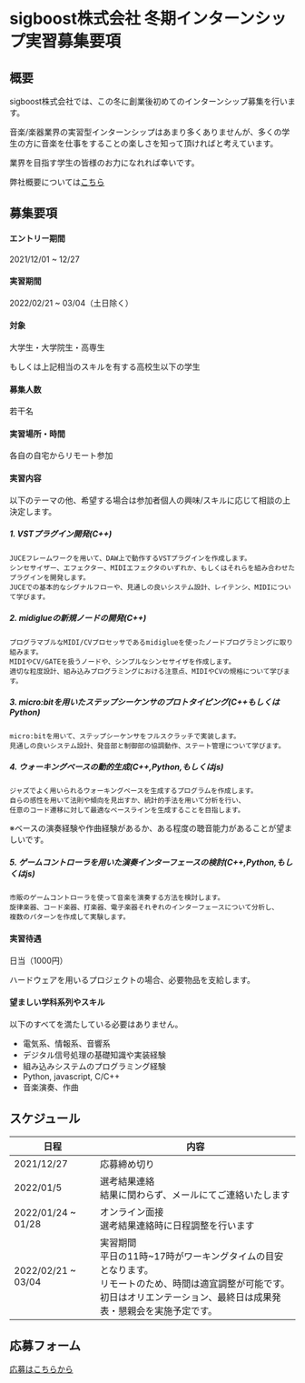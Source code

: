 # sigboost株式会社 冬期インターンシップ実習募集要項


## 概要

sigboost株式会社では、この冬に創業後初めてのインターンシップ募集を行います。

音楽/楽器業界の実習型インターンシップはあまり多くありませんが、多くの学生の方に音楽を仕事をすることの楽しさを知って頂ければと考えています。

業界を目指す学生の皆様のお力になれれば幸いです。

弊社概要については[こちら](README.md)


## 募集要項

#### エントリー期間

2021/12/01 ~ 12/27

#### 実習期間

2022/02/21 ~ 03/04（土日除く）

#### 対象

大学生・大学院生・高専生

もしくは上記相当のスキルを有する高校生以下の学生

#### 募集人数

若干名

#### 実習場所・時間

各自の自宅からリモート参加



#### 実習内容

以下のテーマの他、希望する場合は参加者個人の興味/スキルに応じて相談の上決定します。


##### 1. VSTプラグイン開発(C++)

```
JUCEフレームワークを用いて、DAW上で動作するVSTプラグインを作成します。
シンセサイザー、エフェクター、MIDIエフェクタのいずれか、もしくはそれらを組み合わせたプラグインを開発します。
JUCEでの基本的なシグナルフローや、見通しの良いシステム設計、レイテンシ、MIDIについて学びます。
```

##### 2. midiglueの新規ノードの開発(C++)

```
プログラマブルなMIDI/CVプロセッサであるmidiglueを使ったノードプログラミングに取り組みます。
MIDIやCV/GATEを扱うノードや、シンプルなシンセサイザを作成します。
適切な粒度設計、組み込みプログラミングにおける注意点、MIDIやCVの規格について学びます。
```

##### 3. micro:bitを用いたステップシーケンサのプロトタイピング(C++もしくはPython)

```
micro:bitを用いて、ステップシーケンサをフルスクラッチで実装します。
見通しの良いシステム設計、発音部と制御部の協調動作、ステート管理について学びます。
```

##### 4. ウォーキングベースの動的生成(C++,Python,もしくはjs)

```
ジャズでよく用いられるウォーキングベースを生成するプログラムを作成します。
自らの感性を用いて法則や傾向を見出すか、統計的手法を用いて分析を行い、
任意のコード遷移に対して最適なベースラインを生成することを目指します。
```

※ベースの演奏経験や作曲経験があるか、ある程度の聴音能力があることが望ましいです。

##### 5. ゲームコントローラを用いた演奏インターフェースの検討(C++,Python,もしくはjs)

```
市販のゲームコントローラを使って音楽を演奏する方法を検討します。
旋律楽器、コード楽器、打楽器、電子楽器それぞれのインターフェースについて分析し、
複数のパターンを作成して実験します。
```

#### 実習待遇

日当（1000円）

ハードウェアを用いるプロジェクトの場合、必要物品を支給します。

#### 望ましい学科系列やスキル

以下のすべてを満たしている必要はありません。

- 電気系、情報系、音響系
- デジタル信号処理の基礎知識や実装経験
- 組み込みシステムのプログラミング経験
- Python, javascript, C/C++
- 音楽演奏、作曲



## スケジュール

| 日程 | 内容 |
|---|---|
| 2021/12/27 | 応募締め切り |
| 2022/01/5 | 選考結果連絡<br>結果に関わらず、メールにてご連絡いたします |
| 2022/01/24 ~ 01/28 | オンライン面接<br>選考結果連絡時に日程調整を行います |
| 2022/02/21 ~ 03/04 | 実習期間<br>平日の11時~17時がワーキングタイムの目安となります。<br>リモートのため、時間は適宜調整が可能です。<br>初日はオリエンテーション、最終日は成果発表・懇親会を実施予定です。 |


## 応募フォーム
 
 [応募はこちらから](https://forms.gle/uYhtSZJpEvK2g4Xq5)
